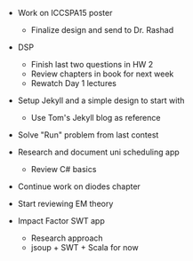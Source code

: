 * Work on ICCSPA15 poster
  * Finalize design and send to Dr. Rashad

* DSP
  * Finish last two questions in HW 2
  * Review chapters in book for next week
  * Rewatch Day 1 lectures

* Setup Jekyll and a simple design to start with
  * Use Tom's Jekyll blog as reference

* Solve "Run" problem from last contest

* Research and document uni scheduling app
  * Review C# basics

* Continue work on diodes chapter

* Start reviewing EM theory

* Impact Factor SWT app
  * Research approach
  * jsoup + SWT + Scala for now
